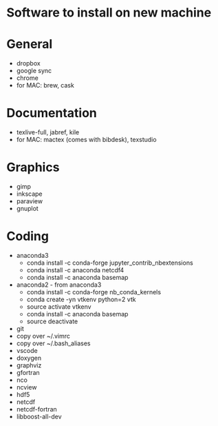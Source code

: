 Software to install on new machine
============================================


General
============================================
* dropbox
* google sync
* chrome
* for MAC: brew, cask


Documentation
============================================
* texlive-full, jabref, kile
* for MAC: mactex (comes with bibdesk), texstudio


Graphics
============================================
* gimp
* inkscape
* paraview
* gnuplot


Coding
============================================
* anaconda3
  * conda install -c conda-forge jupyter_contrib_nbextensions
  * conda install -c anaconda netcdf4
  * conda install -c anaconda basemap
* anaconda2 - from anaconda3 
  * conda install -c conda-forge nb_conda_kernels
  * conda create -yn vtkenv python=2 vtk
  * source activate vtkenv
  * conda install -c anaconda basemap
  * source deactivate
* git
* copy over ~/.vimrc
* copy over ~/.bash_aliases
* vscode
* doxygen
* graphviz
* gfortran
* nco
* ncview
* hdf5
* netcdf
* netcdf-fortran
* libboost-all-dev
